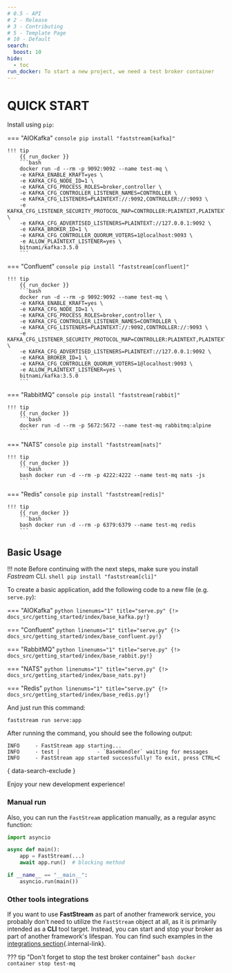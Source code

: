 ```yaml
---
# 0.5 - API
# 2 - Release
# 3 - Contributing
# 5 - Template Page
# 10 - Default
search:
  boost: 10
hide:
  - toc
run_docker: To start a new project, we need a test broker container
---
```


# QUICK START

Install using `pip`:

=== "AIOKafka"
    ```console
    pip install "faststream[kafka]"
    ```

    !!! tip
        {{ run_docker }}
        ```bash
        docker run -d --rm -p 9092:9092 --name test-mq \
        -e KAFKA_ENABLE_KRAFT=yes \
        -e KAFKA_CFG_NODE_ID=1 \
        -e KAFKA_CFG_PROCESS_ROLES=broker,controller \
        -e KAFKA_CFG_CONTROLLER_LISTENER_NAMES=CONTROLLER \
        -e KAFKA_CFG_LISTENERS=PLAINTEXT://:9092,CONTROLLER://:9093 \
        -e KAFKA_CFG_LISTENER_SECURITY_PROTOCOL_MAP=CONTROLLER:PLAINTEXT,PLAINTEXT:PLAINTEXT \
        -e KAFKA_CFG_ADVERTISED_LISTENERS=PLAINTEXT://127.0.0.1:9092 \
        -e KAFKA_BROKER_ID=1 \
        -e KAFKA_CFG_CONTROLLER_QUORUM_VOTERS=1@localhost:9093 \
        -e ALLOW_PLAINTEXT_LISTENER=yes \
        bitnami/kafka:3.5.0
        ```

=== "Confluent"
    ```console
    pip install "faststream[confluent]"
    ```

    !!! tip
        {{ run_docker }}
        ```bash
        docker run -d --rm -p 9092:9092 --name test-mq \
        -e KAFKA_ENABLE_KRAFT=yes \
        -e KAFKA_CFG_NODE_ID=1 \
        -e KAFKA_CFG_PROCESS_ROLES=broker,controller \
        -e KAFKA_CFG_CONTROLLER_LISTENER_NAMES=CONTROLLER \
        -e KAFKA_CFG_LISTENERS=PLAINTEXT://:9092,CONTROLLER://:9093 \
        -e KAFKA_CFG_LISTENER_SECURITY_PROTOCOL_MAP=CONTROLLER:PLAINTEXT,PLAINTEXT:PLAINTEXT \
        -e KAFKA_CFG_ADVERTISED_LISTENERS=PLAINTEXT://127.0.0.1:9092 \
        -e KAFKA_BROKER_ID=1 \
        -e KAFKA_CFG_CONTROLLER_QUORUM_VOTERS=1@localhost:9093 \
        -e ALLOW_PLAINTEXT_LISTENER=yes \
        bitnami/kafka:3.5.0
        ```

=== "RabbitMQ"
    ```console
    pip install "faststream[rabbit]"
    ```

    !!! tip
        {{ run_docker }}
        ```bash
        docker run -d --rm -p 5672:5672 --name test-mq rabbitmq:alpine
        ```


=== "NATS"
    ```console
    pip install "faststream[nats]"
    ```

    !!! tip
        {{ run_docker }}
        ```bash
        bash docker run -d --rm -p 4222:4222 --name test-mq nats -js
        ```

=== "Redis"
    ```console
    pip install "faststream[redis]"
    ```

    !!! tip
        {{ run_docker }}
        ```bash
        bash docker run -d --rm -p 6379:6379 --name test-mq redis
        ```


## Basic Usage

!!! note
    Before continuing with the next steps, make sure you install *Fastream* CLI.
    ```shell
    pip install "faststream[cli]"
    ```

To create a basic application, add the following code to a new file (e.g. `serve.py`):

=== "AIOKafka"
    ```python linenums="1" title="serve.py"
    {!> docs_src/getting_started/index/base_kafka.py!}
    ```

=== "Confluent"
    ```python linenums="1" title="serve.py"
    {!> docs_src/getting_started/index/base_confluent.py!}
    ```

=== "RabbitMQ"
    ```python linenums="1" title="serve.py"
    {!> docs_src/getting_started/index/base_rabbit.py!}
    ```

=== "NATS"
    ```python linenums="1" title="serve.py"
    {!> docs_src/getting_started/index/base_nats.py!}
    ```

=== "Redis"
    ```python linenums="1" title="serve.py"
    {!> docs_src/getting_started/index/base_redis.py!}
    ```


And just run this command:

```shell
faststream run serve:app
```

After running the command, you should see the following output:

```{.shell .no-copy}
INFO     - FastStream app starting...
INFO     - test |            - `BaseHandler` waiting for messages
INFO     - FastStream app started successfully! To exit, press CTRL+C
```
{ data-search-exclude }

Enjoy your new development experience!

### Manual run

Also, you can run the `FastStream` application manually, as a regular async function:

```python
import asyncio

async def main():
    app = FastStream(...)
    await app.run()  # blocking method

if __name__ == "__main__":
    asyncio.run(main())
```

### Other tools integrations

If you want to use **FastStream** as part of another framework service, you probably don't need to utilize the `FastStream` object at all, as it is primarily intended as a **CLI** tool target. Instead, you can start and stop your broker as part of another framework's lifespan. You can find such examples in the [integrations section](./integrations/frameworks/index.md){.internal-link}.

??? tip "Don't forget to stop the test broker container"
    ```bash
    docker container stop test-mq
    ```
